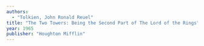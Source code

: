 ```yaml
---
authors:
  - "Tolkien, John Ronald Reuel"
title: "The Two Towers: Being the Second Part of The Lord of the Rings"
year: 1965
publisher: "Houghton Mifflin"
---
```


